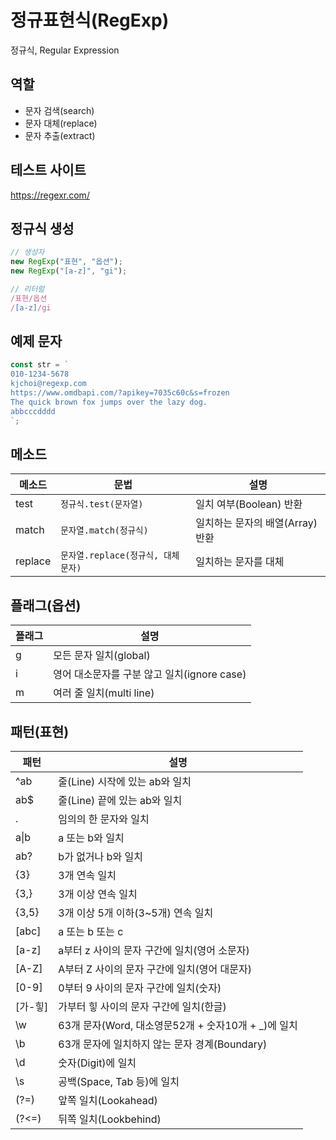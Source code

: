 # 정규표현식(RegExp)

정규식, Regular Expression

## 역할

- 문자 검색(search)
- 문자 대체(replace)
- 문자 추출(extract)

## 테스트 사이트

https://regexr.com/

## 정규식 생성

```js
// 생성자
new RegExp("표현", "옵션");
new RegExp("[a-z]", "gi");

// 리터럴
/표현/옵션
/[a-z]/gi
```

## 예제 문자

```js
const str = `
010-1234-5678
kjchoi@regexp.com
https://www.omdbapi.com/?apikey=7035c60c&s=frozen
The quick brown fox jumps over the lazy dog.
abbcccdddd
`;
```

## 메소드

| 메소드  | 문법                               | 설명                             |
| ------- | ---------------------------------- | -------------------------------- |
| test    | `정규식.test(문자열)`              | 일치 여부(Boolean) 반환          |
| match   | `문자열.match(정규식)`             | 일치하는 문자의 배열(Array) 반환 |
| replace | `문자열.replace(정규식, 대체문자)` | 일치하는 문자를 대체             |

## 플래그(옵션)

| 플래그 | 설명                                        |
| ------ | ------------------------------------------- |
| g      | 모든 문자 일치(global)                      |
| i      | 영어 대소문자를 구분 않고 일치(ignore case) |
| m      | 여러 줄 일치(multi line)                    |

## 패턴(표현)

| 패턴       | 설명                                                 |
| ---------- | ---------------------------------------------------- |
| ^ab        | 줄(Line) 시작에 있는 ab와 일치                       |
| ab$        | 줄(Line) 끝에 있는 ab와 일치                         |
| .          | 임의의 한 문자와 일치                                |
| a&verbar;b | a 또는 b와 일치                                      |
| ab?        | b가 없거나 b와 일치                                  |
| {3}        | 3개 연속 일치                                        |
| {3,}       | 3개 이상 연속 일치                                   |
| {3,5}      | 3개 이상 5개 이하(3~5개) 연속 일치                   |
| [abc]      | a 또는 b 또는 c                                      |
| [a-z]      | a부터 z 사이의 문자 구간에 일치(영어 소문자)         |
| [A-Z]      | A부터 Z 사이의 문자 구간에 일치(영어 대문자)         |
| [0-9]      | 0부터 9 사이의 문자 구간에 일치(숫자)                |
| [가-힣]    | 가부터 힣 사이의 문자 구간에 일치(한글)              |
| \w         | 63개 문자(Word, 대소영문52개 + 숫자10개 + \_)에 일치 |
| \b         | 63개 문자에 일치하지 않는 문자 경계(Boundary)        |
| \d         | 숫자(Digit)에 일치                                   |
| \s         | 공백(Space, Tab 등)에 일치                           |
| (?=)       | 앞쪽 일치(Lookahead)                                 |
| (?<=)      | 뒤쪽 일치(Lookbehind)                                |
